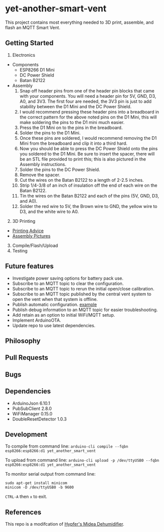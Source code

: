 # yet-another-smart-vent

This project contains most everything needed to 3D print, assemble, and flash an MQTT Smart Vent.

## Getting Started
1. Electronics
- Components
    - ESP8266 D1 Mini
    - DC Power Shield
    - Batan B2122
- Assembly
    1. Snap off header pins from one of the header pin blocks that came with your components. You will need a header pin for 5V, GND, D3, A0, and 3V3. The first four are needed, the 3V3 pin is just to add stability between the D1 Mini and the DC Power Shield.
    2. I would recommend pressing these header pins into a breadboard in the correct pattern for the above noted pins on the D1 Mini, this will make soldering the pins to the D1 mini much easier.
    3. Press the D1 Mini on to the pins in the breadboard.
    4. Solder the pins to the D1 Mini.
    5. Once these pins are soldered, I would recommend removing the D1 Mini from the breadboard and clip it into a third hard.
    6. Now you should be able to press the DC Power Shield onto the pins you soldered to the D1 Mini. Be sure to insert the spacer, there will be an STL file provided to print this; this is also pictured in the Assembly instructions.
    7. Solder the pins to the DC Power Shield.
    8. Remove the spacer.
    9. Cut the wires on the Batan B2122 to a length of 2-2.5 inches.
    10. Strip 1/4-3/8 of an inch of insulation off the end of each wire on the Batan B2122.
    11. Tin the wires on the Batan B2122 and each of the pins (5V, GND, D3, and A0).
    12. Solder the red wire to 5V, the Brown wire to GND, the yellow wire to D3, and the white wire to A0.
2. 3D Printing
- [Printing Advice](/VENT_PRINTING.MD)
- [Assembly Pictures](/VENT_ASSEMBLY.MD)
3. Compile/Flash/Upload
4. Testing 

## Future features
- Investigate power saving options for battery pack use.
- Subscribe to an MQTT topic to clear the configuration.
- Subscribe to an MQTT topic to rerun the initial open/close calibration.
- Subscribe to an MQTT topic published by the central vent system to open the vent when that system is offline.
- Publish automatic configuration. [example](https://github.com/Hypfer/esp8266-midea-dehumidifier/blob/ff869266c660657da25dc90e801d583ad34b6a8d/src/esp8266-midea-dehumidifier/esp8266-midea-dehumidifier.ino#L270)
- Publish debug information to an MQTT topic for easier troubleshooting.
- Add retain as an option to initial WiFi/MQTT setup.
- Implement ArduinoOTA.
- Update repo to use latest dependencies.

## Philosophy

## Pull Requests

## Bugs

## Dependencies
- ArduinoJson 6.10.1
- PubSubClient 2.8.0
- WiFiManager 0.15.0
- DoubleResetDetector 1.0.3

## Development
To compile from command line:
`arduino-cli compile --fqbn esp8266:esp8266:d1 yet_another_smart_vent`

To upload from command line:
`arduino-cli upload -p /dev/ttyUSB0 --fqbn esp8266:esp8266:d1 yet_another_smart_vent`

To monitor serial output from command line:
```
sudo apt-get install minicom
minicom -D /dev/ttyUSB0 -b 9600
```
`CTRL-A` then  `x` to exit.

## References
This repo is a modifcation of [Hypfer's Midea Dehumidifier](https://github.com/Hypfer/esp8266-midea-dehumidifier).
